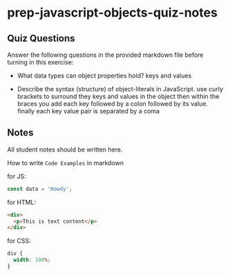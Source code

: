 # prep-javascript-objects-quiz-notes

## Quiz Questions

Answer the following questions in the provided markdown file before turning in this exercise:

- What data types can object properties hold? keys and values

- Describe the syntax (structure) of object-literals in JavaScript. use curly brackets to surround they keys and values in the object then within the braces you add each key followed by a colon followed by its value. finally each key value pair is separated by a coma

## Notes

All student notes should be written here.

How to write `Code Examples` in markdown

for JS:

```javascript
const data = 'Howdy';
```

for HTML:

```html
<div>
  <p>This is text content</p>
</div>
```

for CSS:

```css
div {
  width: 100%;
}
```
